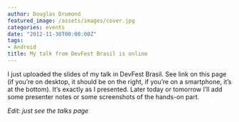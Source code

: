 ```yaml
---
author: Douglas Drumond
featured_image: /assets/images/cover.jpg
categories: events
date: "2012-11-30T00:00:00Z"
tags:
- Android
title: My talk from DevFest Brasil is online
---
```


I just uploaded the slides of my talk in DevFest Brasil. See link on this page
(if you’re on desktop, it should be on the right, if you’re on a smartphone,
it’s at the bottom). It’s exactly as I presented. Later today or tomorrow I’ll
add some presenter notes or some screenshots of the hands-on part.

_Edit: just see the talks page_
